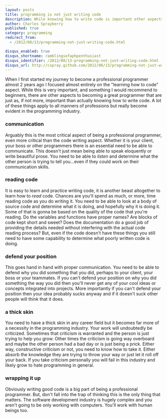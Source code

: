 ```yaml
---
layout: posts
title: programming is not just writing code
description: While knowing how to write code is important other aspects of the programming profession are equally critical to your success
author: Charles Sprayberry
published: true
category: programming
redirect_from:
  - /2012/08/13/programming-not-just-writing-code.html

disqus_enabled: true
disqus_shortname: ramblingsofaphpenthusiast
disqus_identifier: /2012/08/13-programming-not-just-writing-code.html
disqus_url: http://cspray.github.com/2012/08/13/programming-not-just-writing-code
---
```


When I first started my journey to become a professional programmer almost 2 years ago
I focused almost entirely on the "learning how to code" aspect.  While this is very important,
and something I would recommend to beginners, there are other aspects to becoming a great
programmer that are just as, if not more, important than actually knowing how to write code.
A lot of these things apply to all manners of professions but really become evident in the
programming industry.

### communication

Arguably this is the most critical aspect of being a professional programmer, even more
critical than the code writing aspect.  Whether it is your client, your boss or other programmers
there is an essential need to be able to communicate.  This doesn't just mean being able to
speak eloquently or write beautiful prose.  You need to be able to *listen* and determine
what the other person is trying to tell you&hellip;even if they could work on their communication
skills.

### reading code

It is easy to learn and practice writing code, it is another beast altogether to learn
how to *read* code.  Chances are you'll spend as much, or more, time reading code as
you do writing it.  You need to be able to look at a body of source code and determine what
it is doing, and hopefully why it is doing it.  Some of that is gonna be based on the quality
of the code that you're reading.  Do the variables and functions have proper names?  Are blocks
of code kept short and sweet?  Does the documentation do a good job of providing the details
needed without interfering with the actual code reading process?  But, even if the code doesn't
have these things you still need to have some capability to determine what poorly written
code is doing.

### defend your position

This goes hand in hand with proper communication.  You need to be able to defend why you
did something that you did, perhaps to your client, your boss or your teammates.  If you can't
defend your position on why you did something the way you did then you'll never get any of
your cool ideas or concepts integrated into projects.  More importantly if you can't defend
your position then your idea probably sucks anyway and if it doesn't suck other people will
think that it does.

### a thick skin

You need to have a thick skin in any career field but it becomes far more of a necessity in
the programming industry.  Your work will undoubtedly be criticized.  Sometimes that criticism
is warranted and the person is just trying to help you grow.  Other times the criticism is going
way overboard and maybe the other person had a bad day or is just being a prick.  Either way,
constructive criticism or not, you need to know how to take it.  Either absorb the knowledge they
are trying to throw your way or just let it roll off your back.  If you take criticism personally
you will fail in this industry and likely grow to hate programming in general.

### wrapping it up

Obviously writing good code is a big part of being a professional programmer.  But, don't
fall into the trap of thinking this is the only thing that matters.  The software development
industry is hugely complex and you aren't going to be only working with computers.  You'll work
with human beings too.
